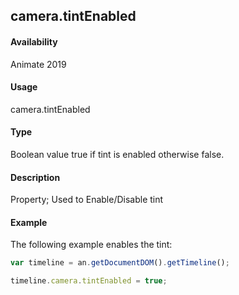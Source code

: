 ## camera.tintEnabled	

#### Availability

Animate 2019

#### Usage

camera.tintEnabled	

#### Type

Boolean value true if tint is enabled otherwise false.

#### Description

Property; Used to Enable/Disable tint

#### Example

The following example enables the tint:

```javascript
var timeline = an.getDocumentDOM().getTimeline();

timeline.camera.tintEnabled = true;

```